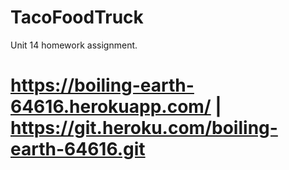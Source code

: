 # TacoFoodTruck
Unit 14 homework assignment.

# https://boiling-earth-64616.herokuapp.com/ | https://git.heroku.com/boiling-earth-64616.git
